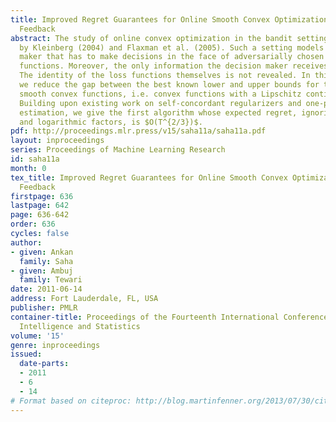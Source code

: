 ```yaml
---
title: Improved Regret Guarantees for Online Smooth Convex Optimization with Bandit
  Feedback
abstract: The study of online convex optimization in the bandit setting was initiated
  by Kleinberg (2004) and Flaxman et al. (2005). Such a setting models a decision
  maker that has to make decisions in the face of adversarially chosen convex loss
  functions. Moreover, the only information the decision maker receives are the losses.
  The identity of the loss functions themselves is not revealed. In this setting,
  we reduce the gap between the best known lower and upper bounds for the class of
  smooth convex functions, i.e. convex functions with a Lipschitz continuous gradient.
  Building upon existing work on self-concordant regularizers and one-point gradient
  estimation, we give the first algorithm whose expected regret, ignoring constant
  and logarithmic factors, is $O(T^{2/3})$.
pdf: http://proceedings.mlr.press/v15/saha11a/saha11a.pdf
layout: inproceedings
series: Proceedings of Machine Learning Research
id: saha11a
month: 0
tex_title: Improved Regret Guarantees for Online Smooth Convex Optimization with Bandit
  Feedback
firstpage: 636
lastpage: 642
page: 636-642
order: 636
cycles: false
author:
- given: Ankan
  family: Saha
- given: Ambuj
  family: Tewari
date: 2011-06-14
address: Fort Lauderdale, FL, USA
publisher: PMLR
container-title: Proceedings of the Fourteenth International Conference on Artificial
  Intelligence and Statistics
volume: '15'
genre: inproceedings
issued:
  date-parts:
  - 2011
  - 6
  - 14
# Format based on citeproc: http://blog.martinfenner.org/2013/07/30/citeproc-yaml-for-bibliographies/
---
```


